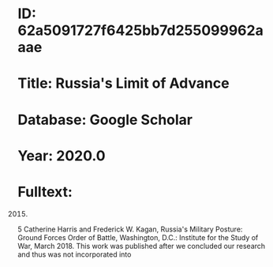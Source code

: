 # ID: 62a5091727f6425bb7d255099962aaae
# Title: Russia's Limit of Advance
# Database: Google Scholar
# Year: 2020.0
# Fulltext:
2015.
5 Catherine Harris and Frederick W. Kagan, Russia's Military Posture: Ground Forces Order of Battle, Washington, D.C.: Institute for the Study of War, March 2018.
This work was published after we concluded our research and thus was not incorporated into